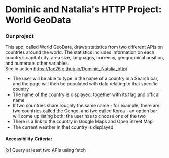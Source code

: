 # Dominic and Natalia's HTTP Project: World GeoData


### Our project
This app, called World GeoData, draws statistics from two different APIs on countries around the world. The statistics includes information on each country’s capital city, area size, languages, currency, geographical position, and numerous other variables.<br>
See in action https://fac26.github.io/Dominic_Natalia_http/

- The user will be able to type in the name of a country in a Search bar, and the page will then be populated with data relating to that specific country
- The name of the country is displayed, together with its flag and offical name
- If two countries share roughly the same name - for example, there are two countries called the Congo, and two called Korea - an option bar will come up listing both; the user has to choose one of the two
- There is a link to the country in Google Maps and Open Street Map
- The current weather in that country is displayed

#### Accessibility Criteria:
[x] Query at least two APIs using fetch




